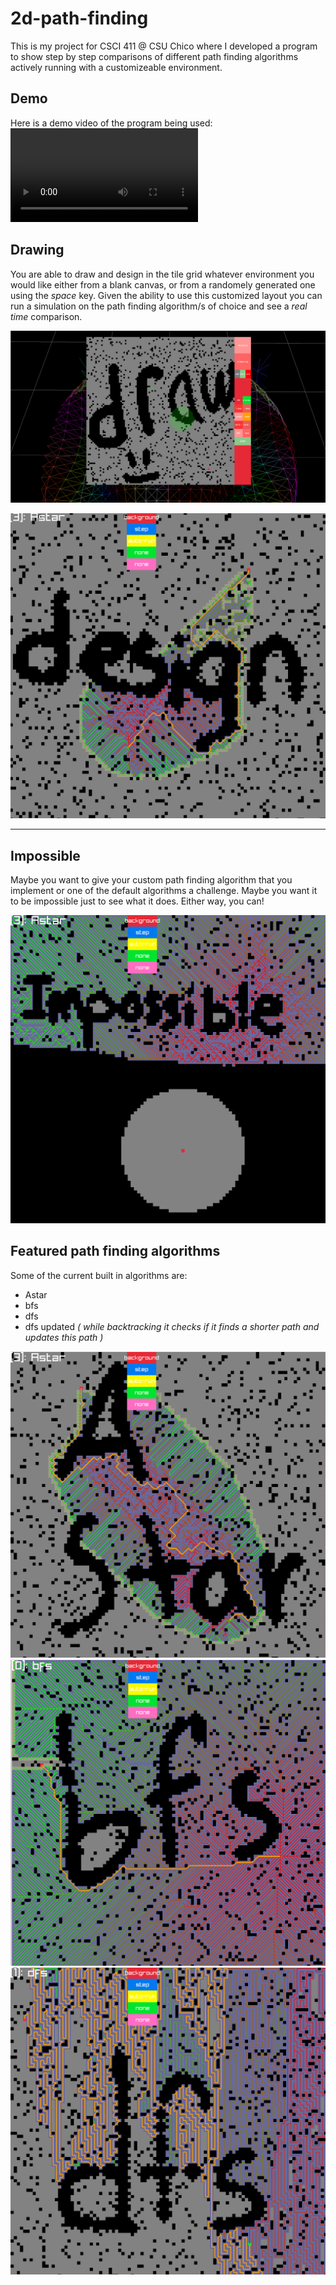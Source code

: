 # 2d-path-finding
This is my project for CSCI 411 @ CSU Chico where I developed a program to show step by step comparisons of different path finding algorithms actively running with a customizeable environment.


## Demo
Here is a demo video of the program being used:
!['demo video'](assets/readmeResources/path-finding-test-video.mp4)


## Drawing

You are able to draw and design in the tile grid whatever environment you would like either from a blank canvas, or from a randomely generated one using the *space* key. Given the ability to use this customized layout you can run a simulation on the path finding algorithm/s of choice and see a *real time* comparison.

!['draw image'](assets/readmeResources/draw.png)

!['design image'](assets/readmeResources/design.png)

---

## Impossible

Maybe you want to give your custom path finding algorithm that you implement or one of the default algorithms a challenge. Maybe you want it to be impossible just to see what it does. Either way, you can!

!['impossible path image'](assets/readmeResources/impossible.png)


## Featured path finding algorithms
Some of the current built in algorithms are:
- Astar
- bfs
- dfs
- dfs updated *( while backtracking it checks if it finds a shorter path and updates this path )*

!['astar image'](assets/readmeResources/astar.png)
!['bfs image'](assets/readmeResources/bfs.png)
!['dfs image'](assets/readmeResources/dfs.png)

